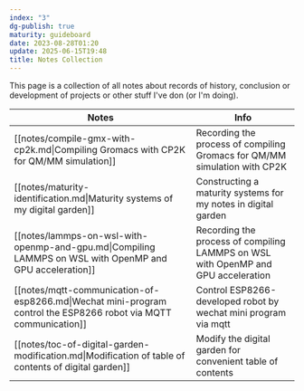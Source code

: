 ```yaml
---
index: "3"
dg-publish: true
maturity: guideboard
date: 2023-08-28T01:20
update: 2025-06-15T19:48
title: Notes Collection
---
```

This page is a collection of all notes about records of history, conclusion or development of projects or other stuff I've don (or I'm doing).

| Notes                                                                                                            | Info                                                                              |
| ---------------------------------------------------------------------------------------------------------------- | --------------------------------------------------------------------------------- |
| [[notes/compile-gmx-with-cp2k.md\|Compiling Gromacs with CP2K for QM\/MM simulation]]                            | Recording the process of compiling Gromacs for QM/MM simulation with CP2K         |
| [[notes/maturity-identification.md\|Maturity systems of my digital garden]]                                      | Constructing a maturity systems for my notes in digital garden                    |
| [[notes/lammps-on-wsl-with-openmp-and-gpu.md\|Compiling LAMMPS on WSL with OpenMP and GPU acceleration]]         | Recording the process of compiling LAMMPS on WSL with OpenMP and GPU acceleration |
| [[notes/mqtt-communication-of-esp8266.md\|Wechat mini-program control the ESP8266 robot via MQTT communication]] | Control ESP8266-developed robot by wechat mini program via mqtt                   |
| [[notes/toc-of-digital-garden-modification.md\|Modification of table of contents of digital garden]]             | Modify the digital garden for convenient table of contents                        |



